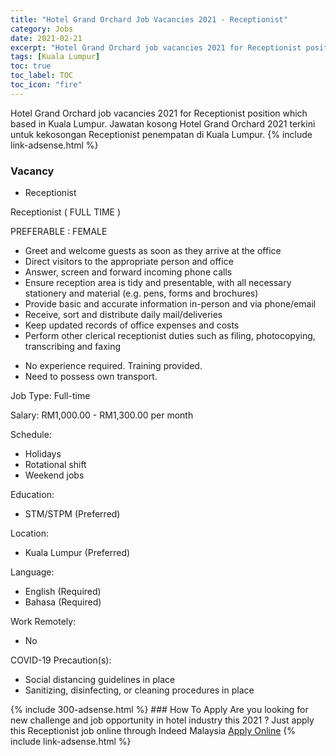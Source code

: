 ```yaml
---
title: "Hotel Grand Orchard Job Vacancies 2021 - Receptionist" 
category: Jobs 
date: 2021-02-21 
excerpt: "Hotel Grand Orchard job vacancies 2021 for Receptionist position which based in Kuala Lumpur. Jawatan kosong Hotel Grand Orchard 2021 terkini untuk kekosongan Receptionist penempatan di Kuala Lumpur" 
tags: [Kuala Lumpur] 
toc: true 
toc_label: TOC 
toc_icon: "fire" 
--- 
```


Hotel Grand Orchard job vacancies 2021 for Receptionist position which based in Kuala Lumpur. Jawatan kosong Hotel Grand Orchard 2021 terkini untuk kekosongan Receptionist penempatan di Kuala Lumpur. 
{% include link-adsense.html %} 
### Vacancy 
- Receptionist 
<div><p>Receptionist ( FULL TIME )</p><p>PREFERABLE : FEMALE</p><ul><li>Greet and welcome guests as soon as they arrive at the office</li><li>Direct visitors to the appropriate person and office</li><li>Answer, screen and forward incoming phone calls</li><li>Ensure reception area is tidy and presentable, with all necessary stationery and material (e.g. pens, forms and brochures)</li><li>Provide basic and accurate information in-person and via phone/email</li><li>Receive, sort and distribute daily mail/deliveries</li><li>Keep updated records of office expenses and costs</li><li>Perform other clerical receptionist duties such as filing, photocopying, transcribing and faxing</li></ul><ul><li>No experience required. Training provided.</li><li>Need to possess own transport.</li></ul><p>Job Type: Full-time</p><p>Salary: RM1,000.00 - RM1,300.00 per month</p><p>Schedule:</p><ul><li>Holidays</li><li>Rotational shift</li><li>Weekend jobs</li></ul><p>Education:</p><ul><li>STM/STPM (Preferred)</li></ul><p>Location:</p><ul><li>Kuala Lumpur (Preferred)</li></ul><p>Language:</p><ul><li>English (Required)</li><li>Bahasa (Required)</li></ul><p>Work Remotely:</p><ul><li>No</li></ul><p>COVID-19 Precaution(s):</p><ul><li>Social distancing guidelines in place</li><li>Sanitizing, disinfecting, or cleaning procedures in place</li></ul></div> 
{% include 300-adsense.html %} 
### How To Apply 
Are you looking for new challenge and job opportunity in hotel industry this 2021 ?
Just apply this Receptionist job online through Indeed Malaysia 
<a href="https://malaysia.indeed.com/viewjob?jk=23e9b06a7bb43596" class="btn btn--info" target="_blank" rel="nofollow noopenner">Apply Online</a> 
{% include link-adsense.html %} 